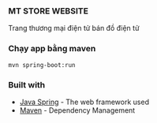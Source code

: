 ### MT STORE WEBSITE
Trang thương mại điện tử bán đồ điện tử

### Chạy app bằng maven

```shell
mvn spring-boot:run
```

[comment]: <> (### Mockup dữ liệu ban đầu)

[comment]: <> (Import file ```mt-store.sql``` vào MySQL. Sử dụng 2 account sau để đăng nhập vào web:)

[comment]: <> (- Admin account:)

[comment]: <> (    - Username: admin@tuannq.com)

[comment]: <> (    - Password: TuanNQ@123)

[comment]: <> (- Member account:)

[comment]: <> (    - Username: user@tuannq.com)

[comment]: <> (    - Password: TuanNQ@123)
    

[comment]: <> (Truy cập ```/admin``` để vào trang admin.)

### Built with
- [Java Spring](https://spring.io/) - The web framework used
- [Maven](https://mvnrepository.com/) - Dependency Management